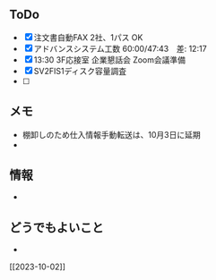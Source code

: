 ## ToDo
- [x] 注文書自動FAX 2社、1パス OK
- [x] アドバンスシステム工数 60:00/47:43　差: 12:17
- [x] 13:30 3F応接室 企業懇話会 Zoom会議準備
- [x] SV2FIS1ディスク容量調査
- [ ] 


## メモ
- 棚卸しのため仕入情報手動転送は、10月3日に延期
- 


## 情報
- 


## どうでもよいこと
- 


[[2023-10-02]]

